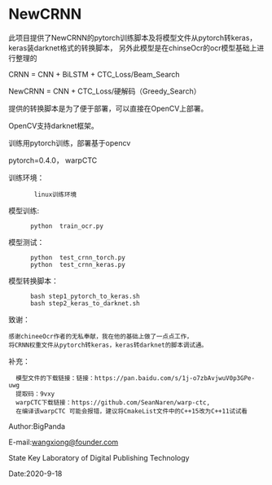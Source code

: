 # NewCRNN
此项目提供了NewCRNN的pytorch训练脚本及将模型文件从pytorch转keras，keras装darknet格式的转换脚本，
另外此模型是在chinseOcr的ocr模型基础上进行整理的

CRNN    = CNN + BiLSTM + CTC_Loss/Beam_Search

NewCRNN = CNN + CTC_Loss/硬解码（Greedy_Search）

提供的转换脚本是为了便于部署，可以直接在OpenCV上部署。

OpenCV支持darknet框架。

训练用pytorch训练，部署基于opencv


pytorch=0.4.0， warpCTC

训练环境：
           
           linux训练环境

模型训练:
          
          python  train_ocr.py

模型测试：
 
          python  test_crnn_torch.py
          python  test_crnn_keras.py
          
模型转换脚本：

          bash step1_pytorch_to_keras.sh          
          bash step2_keras_to_darknet.sh
          
致谢：
    
    感谢chineeOcr作者的无私奉献，我在他的基础上做了一点点工作，
    将CRNN权重文件从pytorch转keras，keras转darknet的脚本调试通。
    
补充：
           
      模型文件的下载链接：链接：https://pan.baidu.com/s/1j-o7zbAvjwuV0p3GPe-uwg 
      提取码：9vxy
      warpCTC下载链接：https://github.com/SeanNaren/warp-ctc, 
      在编译该warpCTC 可能会报错，建议将CmakeList文件中的C++15改为C++11试试看

Author:BigPanda

E-mail:wangxiong@founder.com 

State Key Laboratory of Digital Publishing Technology 

Date:2020-9-18
